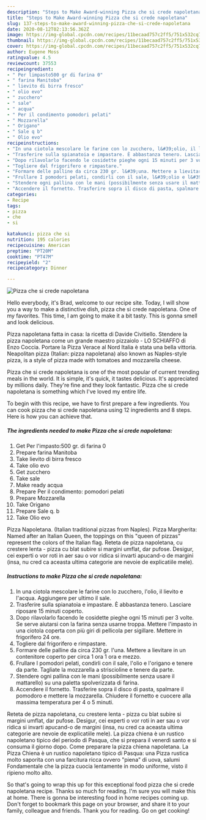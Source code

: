 ```yaml
---
description: "Steps to Make Award-winning Pizza che si crede napoletana"
title: "Steps to Make Award-winning Pizza che si crede napoletana"
slug: 137-steps-to-make-award-winning-pizza-che-si-crede-napoletana
date: 2020-08-12T02:13:56.362Z
image: https://img-global.cpcdn.com/recipes/11becaad757c2ff5/751x532cq70/pizza-che-si-crede-napoletana-recipe-main-photo.jpg
thumbnail: https://img-global.cpcdn.com/recipes/11becaad757c2ff5/751x532cq70/pizza-che-si-crede-napoletana-recipe-main-photo.jpg
cover: https://img-global.cpcdn.com/recipes/11becaad757c2ff5/751x532cq70/pizza-che-si-crede-napoletana-recipe-main-photo.jpg
author: Eugene Moss
ratingvalue: 4.5
reviewcount: 37553
recipeingredient:
- " Per limpasto500 gr di farina 0"
- " farina Manitoba"
- " lievito di birra fresco"
- " olio evo"
- " zucchero"
- " sale"
- " acqua"
- " Per il condimento pomodori pelati"
- " Mozzarella"
- " Origano"
- " Sale q b"
- " Olio evo"
recipeinstructions:
- "In una ciotola mescolare le farine con lo zucchero, l&#39;olio, il lievito e l&#39;acqua. Aggiungere per ultimo il sale."
- "Trasferire sulla spianatoia e impastare. È abbastanza tenero. Lasciare riposare 15 minuti coperto."
- "Dopo rilavolarlo facendo le cosidette pieghe ogni 15 minuti per 3 volte. Se serve aiutarsi con la farina senza usarne troppa. Mettere l&#39;impasto in una ciotola coperta con più giri di pellicola per sigillare. Mettere in frigorifero 24 ore."
- "Togliere dal frigorifero e rimpastare."
- "Formare delle palline da circa 230 gr. l&#39;una. Mettere a lievitare in un contenitore coperto per circa 1 ora 1 ora e mezzo."
- "Frullare I pomodori pelati, condirli con il sale, l&#39;olio e l&#39;origano e tenere da parte. Tagliate la mozzarella a striscioline e tenere da parte."
- "Stendere ogni pallina con le mani (possibilmente senza usare il mattarello) su una paletta spolverizzata di farina."
- "Accendere il fornetto. Trasferire sopra il disco di pasta, spalmare il pomodoro e mettere la mozzarella. Chiudere il fornetto e cuocere alla massima temperatura per 4 o 5 minuti."
categories:
- Recipe
tags:
- pizza
- che
- si

katakunci: pizza che si 
nutrition: 195 calories
recipecuisine: American
preptime: "PT20M"
cooktime: "PT47M"
recipeyield: "2"
recipecategory: Dinner

---
```



![Pizza che si crede napoletana](https://img-global.cpcdn.com/recipes/11becaad757c2ff5/751x532cq70/pizza-che-si-crede-napoletana-recipe-main-photo.jpg)

Hello everybody, it's Brad, welcome to our recipe site. Today, I will show you a way to make a distinctive dish, pizza che si crede napoletana. One of my favorites. This time, I am going to make it a bit tasty. This is gonna smell and look delicious.

Pizza napoletana fatta in casa: la ricetta di Davide Civitiello. Stendere la pizza napoletana come un grande maestro pizzaiolo - LO SCHIAFFO di Enzo Coccia. Portare la Pizza Verace al Nord Italia è stata una bella vittoria. Neapolitan pizza (Italian: pizza napoletana) also known as Naples-style pizza, is a style of pizza made with tomatoes and mozzarella cheese.

Pizza che si crede napoletana is one of the most popular of current trending meals in the world. It is simple, it's quick, it tastes delicious. It's appreciated by millions daily. They're fine and they look fantastic. Pizza che si crede napoletana is something which I've loved my entire life.


To begin with this recipe, we have to first prepare a few ingredients. You can cook pizza che si crede napoletana using 12 ingredients and 8 steps. Here is how you can achieve that.

<!--inarticleads1-->

##### The ingredients needed to make Pizza che si crede napoletana:

1. Get  Per l&#39;impasto:500 gr. di farina 0
1. Prepare  farina Manitoba
1. Take  lievito di birra fresco
1. Take  olio evo
1. Get  zucchero
1. Take  sale
1. Make ready  acqua
1. Prepare  Per il condimento: pomodori pelati
1. Prepare  Mozzarella
1. Take  Origano
1. Prepare  Sale q. b
1. Take  Olio evo


Pizza Napoletana. (Italian traditional pizzas from Naples). Pizza Margherita: Named after an Italian Queen, the toppings on this &#34;queen of pizzas&#34; represent the colors of the Italian flag. Reteta de pizza napoletana, cu crestere lenta - pizza cu blat subire si margini umflat, dar pufose. Desigur, cei experti o vor roti in aer sau o vor ridica si invarti apucand-o de margini (insa, nu cred ca aceasta ultima categorie are nevoie de explicatiile mele). 

<!--inarticleads2-->

##### Instructions to make Pizza che si crede napoletana:

1. In una ciotola mescolare le farine con lo zucchero, l&#39;olio, il lievito e l&#39;acqua. Aggiungere per ultimo il sale.
1. Trasferire sulla spianatoia e impastare. È abbastanza tenero. Lasciare riposare 15 minuti coperto.
1. Dopo rilavolarlo facendo le cosidette pieghe ogni 15 minuti per 3 volte. Se serve aiutarsi con la farina senza usarne troppa. Mettere l&#39;impasto in una ciotola coperta con più giri di pellicola per sigillare. Mettere in frigorifero 24 ore.
1. Togliere dal frigorifero e rimpastare.
1. Formare delle palline da circa 230 gr. l&#39;una. Mettere a lievitare in un contenitore coperto per circa 1 ora 1 ora e mezzo.
1. Frullare I pomodori pelati, condirli con il sale, l&#39;olio e l&#39;origano e tenere da parte. Tagliate la mozzarella a striscioline e tenere da parte.
1. Stendere ogni pallina con le mani (possibilmente senza usare il mattarello) su una paletta spolverizzata di farina.
1. Accendere il fornetto. Trasferire sopra il disco di pasta, spalmare il pomodoro e mettere la mozzarella. Chiudere il fornetto e cuocere alla massima temperatura per 4 o 5 minuti.


Reteta de pizza napoletana, cu crestere lenta - pizza cu blat subire si margini umflat, dar pufose. Desigur, cei experti o vor roti in aer sau o vor ridica si invarti apucand-o de margini (insa, nu cred ca aceasta ultima categorie are nevoie de explicatiile mele). La pizza chiena è un rustico napoletano tipico del periodo di Pasqua, che si prepara il venerdì santo e si consuma il giorno dopo. Come preparare la pizza chiena napoletana. La Pizza Chiena è un rustico napoletano tipico di Pasqua: una Pizza rustica molto saporita con una farcitura ricca ovvero &#34;piena&#34; di uova, salumi Fondamentale che la pizza cuocia lentamente in modo uniforme, visto il ripieno molto alto. 

So that's going to wrap this up for this exceptional food pizza che si crede napoletana recipe. Thanks so much for reading. I'm sure you will make this at home. There is gonna be interesting food in home recipes coming up. Don't forget to bookmark this page on your browser, and share it to your family, colleague and friends. Thank you for reading. Go on get cooking!
